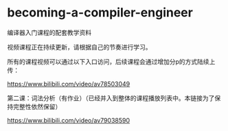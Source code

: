# becoming-a-compiler-engineer
编译器入门课程的配套教学资料

视频课程正在持续更新，请根据自己的节奏进行学习。

所有的课程视频可以通过以下入口访问，后续课程会通过增加分p的方式陆续上传：

https://www.bilibili.com/video/av78503049

第二课：词法分析（有作业）（已经并入到整体的课程播放列表中。本链接为了保持完整性依然保留）

https://www.bilibili.com/video/av79038590

